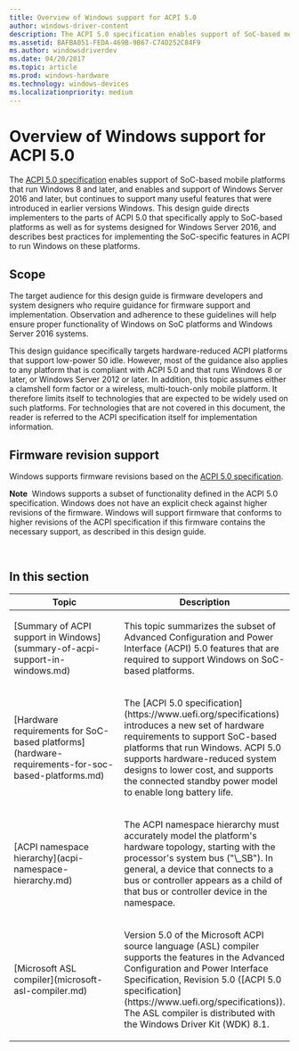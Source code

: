 ```yaml
---
title: Overview of Windows support for ACPI 5.0
author: windows-driver-content
description: The ACPI 5.0 specification enables support of SoC-based mobile platforms that run Windows 8 and later, but continues to support many useful features that were introduced in earlier versions Windows.
ms.assetid: BAFBA051-FEDA-469B-9B67-C74D252C84F9
ms.author: windowsdriverdev
ms.date: 04/20/2017
ms.topic: article
ms.prod: windows-hardware
ms.technology: windows-devices
ms.localizationpriority: medium
---
```


# Overview of Windows support for ACPI 5.0


The [ACPI 5.0 specification](https://www.uefi.org/specifications) enables support of SoC-based mobile platforms that run Windows 8 and later, and enables and support of Windows Server 2016 and later, but continues to support many useful features that were introduced in earlier versions Windows. This design guide directs implementers to the parts of ACPI 5.0 that specifically apply to SoC-based platforms as well as for systems designed for Windows Server 2016, and describes best practices for implementing the SoC-specific features in ACPI to run Windows on these platforms.

## Scope


The target audience for this design guide is firmware developers and system designers who require guidance for firmware support and implementation. Observation and adherence to these guidelines will help ensure proper functionality of Windows on SoC platforms and Windows Server 2016 systems.

This design guidance specifically targets hardware-reduced ACPI platforms that support low-power S0 idle. However, most of the guidance also applies to any platform that is compliant with ACPI 5.0 and that runs Windows 8 or later, or Windows Server 2012 or later. In addition, this topic assumes either a clamshell form factor or a wireless, multi-touch-only mobile platform. It therefore limits itself to technologies that are expected to be widely used on such platforms. For technologies that are not covered in this document, the reader is referred to the ACPI specification itself for implementation information.

## Firmware revision support


Windows supports firmware revisions based on the [ACPI 5.0 specification](https://www.uefi.org/specifications).

**Note**  Windows supports a subset of functionality defined in the ACPI 5.0 specification. Windows does not have an explicit check against higher revisions of the firmware. Windows will support firmware that conforms to higher revisions of the ACPI specification if this firmware contains the necessary support, as described in this design guide.

 

## In this section


<table>
<colgroup>
<col width="50%" />
<col width="50%" />
</colgroup>
<thead>
<tr class="header">
<th>Topic</th>
<th>Description</th>
</tr>
</thead>
<tbody>
<tr class="odd">
<td><p>[Summary of ACPI support in Windows](summary-of-acpi-support-in-windows.md)</p></td>
<td><p>This topic summarizes the subset of Advanced Configuration and Power Interface (ACPI) 5.0 features that are required to support Windows on SoC-based platforms.</p></td>
</tr>
<tr class="even">
<td><p>[Hardware requirements for SoC-based platforms](hardware-requirements-for-soc-based-platforms.md)</p></td>
<td><p>The [ACPI 5.0 specification](https://www.uefi.org/specifications) introduces a new set of hardware requirements to support SoC-based platforms that run Windows. ACPI 5.0 supports hardware-reduced system designs to lower cost, and supports the connected standby power model to enable long battery life.</p></td>
</tr>
<tr class="odd">
<td><p>[ACPI namespace hierarchy](acpi-namespace-hierarchy.md)</p></td>
<td><p>The ACPI namespace hierarchy must accurately model the platform's hardware topology, starting with the processor's system bus (&quot;\_SB&quot;). In general, a device that connects to a bus or controller appears as a child of that bus or controller device in the namespace.</p></td>
</tr>
<tr class="even">
<td><p>[Microsoft ASL compiler](microsoft-asl-compiler.md)</p></td>
<td><p>Version 5.0 of the Microsoft ACPI source language (ASL) compiler supports the features in the Advanced Configuration and Power Interface Specification, Revision 5.0 ([ACPI 5.0 specification](https://www.uefi.org/specifications)). The ASL compiler is distributed with the Windows Driver Kit (WDK) 8.1.</p></td>
</tr>
</tbody>
</table>

 

 

 




